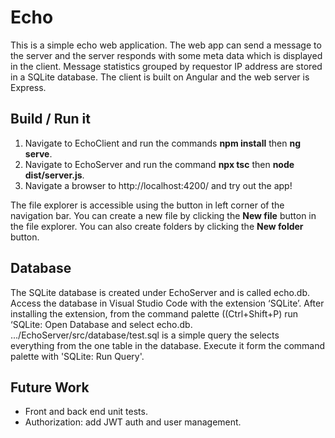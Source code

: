 # Echo

This is a simple echo web application. The web app can send a message to the server and the server responds with some meta data which is displayed in the client. Message statistics grouped by requestor IP address are stored in a SQLite database. The client is built on Angular and the web server is Express.

## Build / Run it

 1. Navigate to EchoClient and  run the commands **npm install** then  **ng serve**.
 2. Navigate to EchoServer and run the command **npx tsc** then **node dist/server.js**.
 3. Navigate a browser to http://localhost:4200/ and try out the app!

The file explorer is accessible using the button in left corner of the navigation bar. You can create a new file by clicking the **New file** button in the file explorer. You can also create folders by clicking the **New folder** button.

## Database
The SQLite database is created under EchoServer and is called echo.db. Access the database in Visual Studio Code with the extension ‘SQLite’. After installing the extension, from the command palette ((Ctrl+Shift+P) run ‘SQLite: Open Database and select echo.db. .../EchoServer/src/database/test.sql is a simple query the selects everything from the one table in the database. Execute it form the command palette with 'SQLite: Run Query'.

## Future Work

 - Front and back end unit tests.
 - Authorization: add JWT auth and user management.
